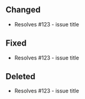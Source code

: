 ## Changed
- Resolves #123 - issue title

## Fixed
- Resolves #123 - issue title

## Deleted
- Resolves #123 - issue title